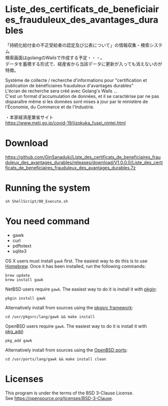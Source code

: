 # Liste_des_certificats_de_beneficiaires_frauduleux_des_avantages_durables
「持続化給付金の不正受給者の認定及び公表について」の情報収集・検索システム  
検索画面はgolangのWailsで作成する予定・・・。  
データを蓄積する形式で、経産省から当該データに更新が入っても消えないのが特徴。  

Système de collecte / recherche d'informations pour "certification et publication de bénéficiaires frauduleux d'avantages durables"  
L'écran de recherche sera créé avec Golang's Wails ...  
C'est un format d'accumulation de données, et il se caractérise par ne pas disparaître même si les données sont mises à jour par le ministère de l'Économie, du Commerce et de l'Industrie.  

・本家経済産業省サイト  
https://www.meti.go.jp/covid-19/jizokuka_fusei_nintei.html  

# Download

https://github.com/GinSanaduki/Liste_des_certificats_de_beneficiaires_frauduleux_des_avantages_durables/releases/download/V1.0.0.0/Liste_des_certificats_de_beneficiaires_frauduleux_des_avantages_durables.7z  


# Running the system

```
sh ShellScript/00_Execute.sh
```

# You need command
- gawk
- curl
- pdftotext
- sqlite3

OS X users must install `gawk` first. The easiest way to do this is to use [Homebrew](http://brew.sh/). Once it has been installed, run the following commands:
```
brew update
brew install gawk
```

NetBSD users require `gawk`. The easiest way to do it is install it with [pkgin](http://pkgin.net):
```
pkgin install gawk
```

Alternatively install from sources using the [pkgsrc framework](https://pkgsrc.org/):
```
cd /usr/pkgsrc/lang/gawk && make install
```


OpenBSD users require `gawk`. The easiest way to do it is install it with [pkg_add](http://man.openbsd.org/OpenBSD-current/man1/pkg_add.1):
```
pkg_add gawk
```

Alternatively install from sources using the [OpenBSD ports](http://man.openbsd.org/OpenBSD-current/man1/ports.7):
```
cd /usr/ports/lang/gawk && make install clean
```

# Licenses
This program is under the terms of the BSD 3-Clause License.  
See https://opensource.org/licenses/BSD-3-Clause.  
